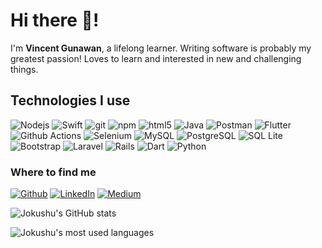 <h1>Hi there 👋! </h1>

I'm <strong>Vincent Gunawan</strong>, a lifelong learner. Writing software is probably my greatest passion! Loves to learn and interested in new and challenging things.

<div>
  <h2>Technologies I use</h2>
  <img alt="Nodejs" src="https://img.shields.io/badge/-Node.js-43853d?style=flat-square&logo=Node.js&logoColor=white" />
  <img alt="Swift" src="https://img.shields.io/badge/Swift-F54A2A?style=flat-square&logo=swift&logoColor=white" />
  <img alt="git" src="https://img.shields.io/badge/-Git-F05032?style=flat-square&logo=git&logoColor=white" />
  <img alt="npm" src="https://img.shields.io/badge/-NPM-CB3837?style=flat-square&logo=npm&logoColor=white" />
  <img alt="html5" src="https://img.shields.io/badge/-HTML5-E34F26?style=flat-square&logo=html5&logoColor=white" />
  <img alt="Java" src="https://img.shields.io/badge/Java-%23ED8B00.svg?style=flat-square&logo=java&logoColor=white" />
  <img alt="Postman" src="https://img.shields.io/badge/Postman-FF6C37?style=flat-square&logo=postman&logoColor=white" />
  <img alt="Flutter" src="https://img.shields.io/badge/Flutter-%2302569B.svg?style=flat-square&logo=Flutter&logoColor=white" />
  <img alt="Github Actions" src="https://img.shields.io/badge/-Github_Actions-2088FF?style=flat-square&logo=github-actions&logoColor=white" />
  <img alt="Selenium" src="https://img.shields.io/badge/-selenium-%43B02A?style=flat-square&logo=selenium&logoColor=white" />
  <img alt="MySQL" src="https://img.shields.io/badge/mysql-%2300f.svg?style=flat-square&logo=mysql&logoColor=white" />
  <img alt="PostgreSQL" src="https://img.shields.io/badge/postgres-%23316192.svg?style=flat-square&logo=postgresql&logoColor=white" />
  <img alt="SQL Lite" src="https://img.shields.io/badge/sqlite-%2307405e.svg?style=flat-square&logo=sqlite&logoColor=white">
  <img alt="Bootstrap" src="https://img.shields.io/badge/bootstrap-%238511FA.svg?style=flat-square&logo=bootstrap&logoColor=white">
  <img alt="Laravel" src="https://img.shields.io/badge/laravel-%23FF2D20.svg?style=flat-square&logo=laravel&logoColor=white">
  <img alt="Rails" src="https://img.shields.io/badge/rails-%23CC0000.svg?style=flat-square&logo=ruby-on-rails&logoColor=white">
  <img alt="Dart" src="https://img.shields.io/badge/Dart-%230175C2.svg?style=flat-square&logo=dart&logoColor=white"> 
  <img alt="Python" src="https://img.shields.io/badge/python-3670A0?style=flat-square&logo=python&logoColor=ffdd54"> 
</div>

<h3>Where to find me</h3>
<p><a href="https://github.com/maskedenigma" target="_blank"><img alt="Github" src="https://img.shields.io/badge/GitHub-%2312100E.svg?&style=for-the-badge&logo=Github&logoColor=white" /></a> <a href="https://www.linkedin.com/in/gnwnvincent" target="_blank"><img alt="LinkedIn" src="https://img.shields.io/badge/linkedin-%230077B5.svg?&style=for-the-badge&logo=linkedin&logoColor=white" /></a> <a href="https://medium.com/@gnwnvincent" target="_blank"><img alt="Medium" src="https://img.shields.io/badge/medium-%2312100E.svg?&style=for-the-badge&logo=medium&logoColor=white" /></a>
</p>

![Jokushu's GitHub stats](https://github-readme-stats.vercel.app/api?username=maskedEnigma&show_icons=true&theme=radical)

![Jokushu's most used languages](https://github-readme-stats.vercel.app/api/top-langs/?username=maskedEnigma&layout=compact&hide_progress=true)
